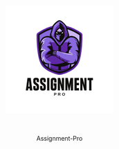 <p align="center"><img src="Logo-sm.png" alt="LOGO">
</p>
<br>
<p align="center">
Assignment-Pro
</p>
